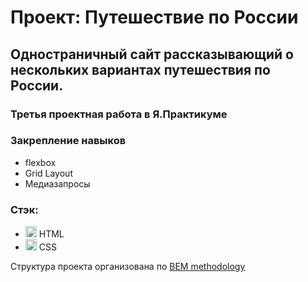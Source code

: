 # Проект: Путешествие по России

## Одностраничный сайт рассказывающий о нескольких вариантах путешествия по России.

### Третья проектная работа в Я.Практикуме
### Закрепление навыков
* flexbox
* Grid Layout
* Медиазапросы

### Стэк:
* <code><img src="https://user-images.githubusercontent.com/56598375/123514858-3d309f80-d695-11eb-97b4-6a7a1ad2a920.png" alt="html-5" width="18px" height="18px"></code> HTML
* <code><img src="https://user-images.githubusercontent.com/56598375/123514865-428dea00-d695-11eb-9808-a5bcd93bbfb5.png" alt="html-5" width="18px" height="18px"></code> CSS

Структура проекта организована по [BEM methodology](https://ru.bem.info/methodology/)
